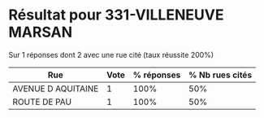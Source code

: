# Résultat pour 331-VILLENEUVE MARSAN

Sur 1 réponses dont 2 avec une rue cité (taux réussite 200%)

| Rue | Vote | % réponses | % Nb rues cités|
|-----|------|------------|----------------|
| AVENUE D AQUITAINE | 1 | 100% | 50%|
| ROUTE DE PAU | 1 | 100% | 50%|
